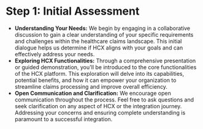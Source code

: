 # Step 1: Initial Assessment

* **Understanding Your Needs:** We begin by engaging in a collaborative discussion to gain a clear understanding of your specific requirements and challenges within the healthcare claims landscape. This initial dialogue helps us determine if HCX aligns with your goals and can effectively address your needs.
* **Exploring HCX Functionalities:** Through a comprehensive presentation or guided demonstration, you'll be introduced to the core functionalities of the HCX platform. This exploration will delve into its capabilities, potential benefits, and how it can empower your organization to streamline claims processing and improve overall efficiency.
* **Open Communication and Clarification:** We encourage open communication throughout the process. Feel free to ask questions and seek clarification on any aspect of HCX or the integration journey. Addressing your concerns and ensuring complete understanding is paramount to a successful integration.
